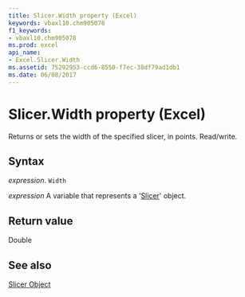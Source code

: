 ```yaml
---
title: Slicer.Width property (Excel)
keywords: vbaxl10.chm905078
f1_keywords:
- vbaxl10.chm905078
ms.prod: excel
api_name:
- Excel.Slicer.Width
ms.assetid: 75292953-ccd6-8550-f7ec-38df79ad1db1
ms.date: 06/08/2017
---
```



# Slicer.Width property (Excel)

Returns or sets the width of the specified slicer, in points. Read/write.


## Syntax

_expression_. `Width`

_expression_ A variable that represents a '[Slicer](Excel.Slicer.md)' object.


## Return value

Double


## See also


[Slicer Object](Excel.Slicer.md)


